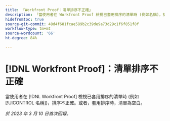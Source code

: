 ```yaml
---
title: 「Workfront Proof：清單排序不正確」
description: 「當使用者在 Workfront Proof 檢視已套用排序的清單時 (例如名稱)，排序不正確。」
hidefromtoc: true
source-git-commit: 48d4f681fcae589b2c39de9a73d29c1f6f851f8f
workflow-type: tm+mt
source-wordcount: '66'
ht-degree: 84%

---
```



# [!DNL Workfront Proof]：清單排序不正確

當使用者在 [!DNL Workfront Proof] 檢視已套用排序的清單時 (例如[!UICONTROL 名稱])，排序不正確。或者，套用排序時，清單為空白。

_於 2023 年 3 月 10 日首次回報。_

